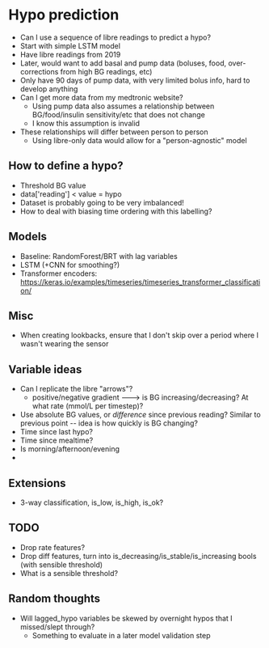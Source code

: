 # Hypo prediction
* Can I use a sequence of libre readings to predict a hypo?
* Start with simple LSTM model
* Have libre readings from 2019
* Later, would want to add basal and pump data (boluses, food, over-corrections from high BG readings, etc)
* Only have 90 days of pump data, with very limited bolus info, hard to develop anything
* Can I get more data from my medtronic website?
	* Using pump data also assumes a relationship between BG/food/insulin sensitivity/etc that does not change
	* I know this assumption is invalid
* These relationships will differ between person to person
	* Using libre-only data would allow for a "person-agnostic" model


## How to define a hypo?
* Threshold BG value
* data['reading'] < value = hypo
* Dataset is probably going to be very imbalanced!
* How to deal with biasing time ordering with this labelling?

## Models
* Baseline: RandomForest/BRT with lag variables
* LSTM (+CNN for smoothing?)
* Transformer encoders: https://keras.io/examples/timeseries/timeseries_transformer_classification/

## Misc
* When creating lookbacks, ensure that I don't skip over a period where I wasn't wearing the sensor

## Variable ideas
* Can I replicate the libre "arrows"?
	* positive/negative gradient ---> is BG increasing/decreasing? At what rate (mmol/L per timestep)?
* Use absolute BG values, or *difference* since previous reading? Similar to previous point -- idea is how quickly is BG changing?
* Time since last hypo?
* Time since mealtime?
* Is morning/afternoon/evening
* 

## Extensions
* 3-way classification, is_low, is_high, is_ok?

## TODO
* Drop rate features?
* Drop diff features, turn into is_decreasing/is_stable/is_increasing bools (with sensible threshold)
* What is a sensible threshold?

## Random thoughts
* Will lagged_hypo variables be skewed by overnight hypos that I missed/slept through?
	* Something to evaluate in a later model validation step
